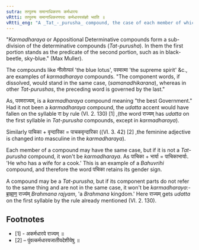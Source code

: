 ```yaml
---
sutra: तत्पुरुषः समानाधिकरणः कर्मधारयः
vRtti: तत्पुरुषः समानाधिकरणपदः कर्मधारयसंज्ञो भवति ॥
vRtti_eng: "A _Tat_-_purusha_ compound, the case of each member of which is the same, is called _karmadharaya_ or Appositional Determinative compound."
---
```

"_Karmadharaya_ or Appositional Determinative compounds form a sub-division of the determinative compounds (_Tat_-_purusha_). In them the first portion stands as the predicate of the second portion, such as in black-beetle, sky-blue." (Max Muller).

The compounds like नीलोत्पलं 'the blue lotus', परमात्मा 'the supreme spirit' &c., are examples of _karmadharaya_ compounds. "The component words, if dissolved, would stand in the same case, (_samanadhikarana_), whereas in other _Tat_-_purushas_, the preceding word is governed by the last."

As, परमराज्यम्, is a _karmadharaya_ compound meaning "the best Government." Had it not been a _karmadharaya_ compound, the _udatta_ accent would have fallen on the syllable रा by rule (VI. 2. 130) \[1\] ,(the word राज्यम् has _udatta_ on the first syllable in _Tat_-_purusha_ compounds, except in _karmadharaya_).

Similarly पाचिका + वृन्दारिका = पाचकवृन्दारिका ((VI. 3. 42) \[2\] ,the feminine adjective is changed into masculine in the _karmadharaya_).

Each member of a compound may have the same case, but if it is not a _Tat_-_purusha_ compound, it won't be _karmadharaya_. As पाचिका + भार्या = पाचिकाभार्याः. 'He who has a wife for a cook.' This is an example of a _Bahuvrihi_ compound, and therefore the word पचिका retains its gender sign.

A compound may be a _Tat_-_purusha_, but if its component parts do not refer to the same thing and are not in the same case, it won't be _karmadharaya_:- ब्रा॒॒ह्म॒॒ण॒॒ राज्य॑म् _Brahmana_ _rajyam_, 'a _Brahmana_ kingdom.' Here राज्यम् gets _udatta_ on the first syllable by the rule already mentioned (VI. 2. 130).

## Footnotes
- [1] - अकर्मधारये राज्यम् ॥
- [2] – पुंवत्कर्मधारयजातीयदेशीयेषु ॥
